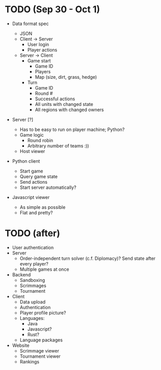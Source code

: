 # TODO (Sep 30 - Oct 1)
- Data format spec
    - JSON
    - Client -> Server
        - User login
        - Player actions
    - Server -> Client
        - Game start
            - Game ID
            - Players
            - Map (size, dirt, grass, hedge)
        - Turn
            - Game ID
            - Round #
            - Successful actions
            - All units with changed state
            - All regions with changed owners

- Server [?]
    - Has to be easy to run on player machine; Python?
    - Game logic
        - Round robin
        - Arbitrary number of teams :))
    - Host viewer

- Python client
    - Start game
    - Query game state
    - Send actions
    - Start server automatically?

- Javascript viewer
    - As simple as possible
    - Flat and pretty?

# TODO (after)
- User authentication
- Server 
    - Order-independent turn solver (c.f. Diplomacy)? Send state after every player?
    - Multiple games at once
- Backend
    - Sandboxing
    - Scrimmages
    - Tournament
- Client
    - Data upload
    - Authentication
    - Player profile picture?
    - Languages:
        - Java
        - Javascript?
        - Rust?
    - Language packages
- Website
    - Scrimmage viewer
    - Tournament viewer
    - Rankings
